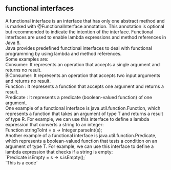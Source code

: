 ## functional interfaces

<div>
<div>
A functional interface is an interface that has only one abstract method and is marked with @FunctionalInterface annotation. This annotation is optional but recommended to indicate the intention of the interface. 
Functional interfaces are used to enable lambda expressions and method references in Java 8.
</div>
<div>
Java provides predefined functional interfaces to deal with functional programming by using lambda and method references.  <br>
Some examples are: <br>
Consumer<T>: It represents an operation that accepts a single argument and returns no result. <br>
BiConsumer<T,U>: It represents an operation that accepts two input arguments and returns no result. <br>
Function <T,R>: It represents a function that accepts one argument and returns a result. <br>
Predicate <T>: It represents a predicate (boolean-valued function) of one argument. <br>
</div>

<div>
One example of a functional interface is java.util.function.Function<T, R>, which represents a function that takes an argument of type T and returns a result of type R. For example, we can use this interface to define a lambda expression that converts a string to an integer:<br>
Function<String, Integer> stringToInt = s -> Integer.parseInt(s);
</div>

<div>
Another example of a functional interface is java.util.function.Predicate<T>, which represents a boolean-valued function that tests a condition on an argument of type T. For example, we can use this interface to define a lambda expression that checks if a string is empty:<br>
`Predicate<String> isEmpty = s -> s.isEmpty();`
</div>
</div>
`This is a code`